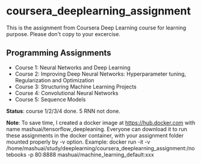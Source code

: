 # coursera_deeplearning_assignment
This is the assignment from Coursera Deep Learning course for learning purpose. Please don't copy to your excercise.

## Programming Assignments
- Course 1: Neural Networks and Deep Learning
- Course 2: Improving Deep Neural Networks: Hyperparameter tuning, Regularization and Optimization
- Course 3: Structuring Machine Learning Projects
- Course 4: Convolutional Neural Networks
- Course 5: Sequence Models

**Status**: course 1/2/3/4 done. 5 RNN not done.

**Note**: To save time, I created a docker image at https://hub.docker.com with name mashuai/tensorflow_deepleaning. Everyone can download it to run these assignments in the docker container, with your assignment folder mounted properly by -v option. 
Example: docker run -it -v /home/mashuai/study/deeplearning/coursera_deeplearning_assignment:/notebooks  -p 80:8888 mashuai/machine_learning_default:xxx
